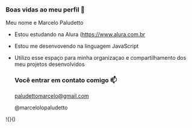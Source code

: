 ### Boas vidas ao meu perfil 💙

Meu nome e Marcelo Paludetto

- Estou estudando na Alura (https://www.alura.com.br
- Estou me desenvovendo na linguagem JavaScript
- Utilizo esse espaço para minha organizaçao e compartilhamento dos meu projetos desenvolvidos

   ### Você entrar em contato comigo 📫

  paludettomarcelo@gmail.com

  @marcelolopaludetto


!{}()




